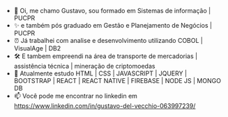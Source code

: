 - 👋 Oi, me chamo Gustavo, sou formado em Sistemas de informação | PUCPR
- ✨ e também pós graduado em Gestão e Planejamento de Negócios | PUCPR
- ⏰ Já trabalhei com analise e desenvolvimento utilizando COBOL | VisualAge | DB2
- 🛠️ E tambem empreendi na área de transporte de mercadorias | assistência técnica | mineração de criptomoedas
- 🌱 Atualmente estudo HTML | CSS | JAVASCRIPT | JQUERY | BOOTSTRAP | REACT | REACT NATIVE | FIREBASE | NODE JS | MONGO DB
- 📫 Você pode me encontrar no linkedin em https://www.linkedin.com/in/gustavo-del-vecchio-063997239/

<!---
gustavodelvecchio/gustavodelvecchio is a ✨ special ✨ repository because its `README.md` (this file) appears on your GitHub profile.
You can click the Preview link to take a look at your changes.
--->
